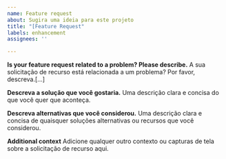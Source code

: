 ```yaml
---
name: Feature request
about: Sugira uma ideia para este projeto
title: "[Feature Request"
labels: enhancement
assignees: ''

---
```


**Is your feature request related to a problem? Please describe.**
A sua solicitação de recurso está relacionada a um problema? Por favor, descreva.[...]

**Descreva a solução que você gostaria.**
Uma descrição clara e concisa do que você quer que aconteça.

**Descreva alternativas que você considerou.**
Uma descrição clara e concisa de quaisquer soluções alternativas ou recursos que você considerou.

**Additional context**
Adicione qualquer outro contexto ou capturas de tela sobre a solicitação de recurso aqui.
